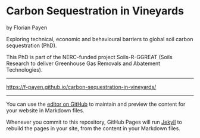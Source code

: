 # Carbon Sequestration in Vineyards
by Florian Payen

Exploring technical, economic and behavioural barriers to global soil carbon sequestration (PhD). 

This PhD is part of the NERC-funded project Soils-R-GGREAT (Soils Research to deliver Greenhouse Gas Removals and Abatement Technologies).

---

https://f-payen.github.io/carbon-sequestration-in-vineyards/

---

You can use the [editor on GitHub](https://github.com/f-payen/carbon-sequestration-in-vineyards/edit/gh-pages/index.md) to maintain and preview the content for your website in Markdown files.

Whenever you commit to this repository, GitHub Pages will run [Jekyll](https://jekyllrb.com/) to rebuild the pages in your site, from the content in your Markdown files.
